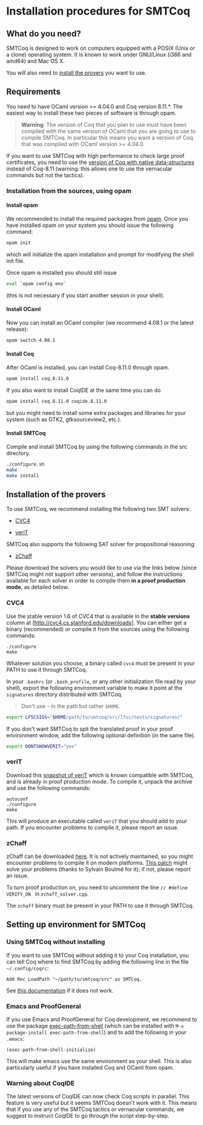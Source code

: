 # Installation procedures for SMTCoq

## What do you need?

SMTCoq is designed to work on computers equipped with a POSIX (Unix or a
clone) operating system. It is known to work under GNU/Linux (i386 and
amd64) and Mac OS X.

<!-- The simplest way is to install it using opam. You can also install it -->
<!-- from the sources (this is mandatory if you want to use the native -->
<!-- version, see below). -->

You will also need to [install the provers](#installation-of-the-provers)
you want to use.

## Requirements

You need to have OCaml version >= 4.04.0 and Coq version 8.11.*.
The easiest way to install these two pieces of software is through opam.

> **Warning**: The version of Coq that you plan to use must have been compiled
> with the same version of OCaml that you are going to use to compile
> SMTCoq. In particular this means you want a version of Coq that was compiled
> with OCaml version >= 4.04.0.

If you want to use SMTCoq with high performance to check large proof
certificates, you need to use the [version of Coq with native
data-structures](https://github.com/smtcoq/native-coq) instead of
Coq-8.11 (warning: this allows one to use the vernacular commands but not
the tactics).


<!-- ### Installation via opam (recommended) -->

<!-- Simply add the coq-extra-dev repo to opam: -->
<!-- ```bash -->
<!-- opam repo add coq-extra-dev https://coq.inria.fr/opam/extra-dev -->
<!-- ``` -->
<!-- and install SMTCoq: -->
<!-- ```bash -->
<!-- opam install coq-smtcoq -->
<!-- ``` -->


### Installation from the sources, using opam <!-- (not recommended) -->

#### Install opam

We recommended to install the required packages from
[opam](https://opam.ocaml.org). Once you have installed opam on your system you
should issue the following command:

```bash
opam init
```

which will initialize the opam installation and prompt for modifying the shell
init file.

Once opam is installed you should still issue

```bash
eval `opam config env`
```

(this is not necessary if you start another session in your shell).

#### Install OCaml

Now you can install an OCaml compiler (we recommend 4.08.1 or the latest
release):

```bash
opam switch 4.08.1
```

#### Install Coq

After OCaml is installed, you can install Coq-8.11.0 through opam.

```bash
opam install coq.8.11.0
```

If you also want to install CoqIDE at the same time you can do

```bash
opam install coq.8.11.0 coqide.8.11.0
```

but you might need to install some extra packages and libraries for your system
(such as GTK2, gtksourceview2, etc.).


#### Install SMTCoq

Compile and install SMTCoq by using the following commands in the src directory.

```bash
./configure.sh
make
make install
```


<!-- ### Installation from the sources, with official Coq 8.9 release (not recommended) -->

<!-- 1. Download the last stable version of Coq 8.9: -->
<!-- ```bash -->
<!-- wget https://github.com/coq/coq/archive/V8.9.0.tar.gz -->
<!-- ``` -->
<!--    and compile it by following the instructions available in the -->
<!--    repository (make sure you use OCaml 4.04.0 for that). We recommand -->
<!--    that you do not install it, but only compile it in local: -->
<!-- ```bash -->
<!-- ./configure -local -->
<!-- make -->
<!-- ``` -->

<!-- 2. Set an environment variable COQBIN to the directory where Coq's -->
<!--    binaries are; for instance: -->
<!-- ```bash -->
<!-- export COQBIN=/home/jdoe/coq-8.9.0/bin/ -->
<!-- ``` -->
<!--    (the final slash is mandatory). -->

<!-- 3. Compile and install SMTCoq by using the following commands in the src directory. -->
<!-- ``` -->
<!-- ./configure.sh -->
<!-- make -->
<!-- make install -->
<!-- ``` -->


<!-- ### Installation with native-coq (not recommended except for high performances) -->

<!-- > **Warning**: this installation procedure is recommended only to use -->
<!-- > the vernacular commands efficiently (in particular, to check very -->
<!-- > large proof certificates). It does not allow one to use the tactics. -->

<!-- 1. Download the git version of Coq with native compilation: -->
<!-- ```bash -->
<!-- git clone https://github.com/smtcoq/native-coq.git -->
<!-- ``` -->
<!--    and compile it by following the instructions available in the -->
<!--    repository. We recommand that you do not install it, but only compile -->
<!--    it in local: -->
<!-- ```bash -->
<!-- ./configure -local -->
<!-- make -->
<!-- ``` -->

<!-- 2. Set an environment variable COQBIN to the directory where Coq's -->
<!--    binaries are; for instance: -->
<!-- ```bash -->
<!-- export COQBIN=/home/jdoe/native-coq/bin/ -->
<!-- ``` -->
<!--    (the final slash is mandatory). -->

<!-- 3. Compile and install SMTCoq by using the following commands in the src directory. -->
<!-- ``` -->
<!-- ./configure.sh -native -->
<!-- make -->
<!-- make install -->
<!-- ``` -->


## Installation of the provers

To use SMTCoq, we recommend installing the following two SMT solvers:

- [CVC4](http://cvc4.cs.nyu.edu)

- [veriT](https://verit.loria.fr)

SMTCoq also supports the following SAT solver for propositional reasoning:

- [zChaff](http://www.princeton.edu/~chaff/zchaff.html)

Please download the solvers you would like to use via the links below
(since SMTCoq might not support other versions), and follow the
instructions available for each solver in order to compile them **in a
proof production mode**, as detailed below.


### CVC4

Use the stable version 1.6 of CVC4 that is available in the **stable
versions** column at [http://cvc4.cs.stanford.edu/downloads]. You can
either get a binary (recommended) or compile it from the sources using
the following commands:
```
./configure
make
```
Whatever solution you choose, a binary called `cvc4` must be present in
your PATH to use it through SMTCoq.

In your `.bashrc` (or `.bash_profile`, or any other initialization file read by
your shell), export the following environment variable to make it point at the
`signatures` directory distributed with SMTCoq.

> Don't use `~` in the path but rather `$HOME`.

```bash
export LFSCSIGS="$HOME/path/to/smtcoq/src/lfsc/tests/signatures/"
```

If you don't want SMTCoq to spit the translated proof in your proof environment
window, add the following optional definition (in the same file).

```bash
export DONTSHOWVERIT="yes"
```


### veriT

Download this [snapshot of
veriT](https://www.lri.fr/~keller/Documents-recherche/Smtcoq/veriT9f48a98.tar.gz)
which is known compatible with SMTCoq, and is already in proof
production mode. To compile it, unpack the archive and use the following
commands:
```
autoconf
./configure
make
```
This will produce an executable called `veriT` that you should add to
your path. If you encounter problems to compile it, please report an
issue.


### zChaff

zChaff can be downloaded
[here](http://www.princeton.edu/~chaff/zchaff.html). It is not actively
maintained, so you might encounter problems to compile it on modern
platforms. [This
patch](https://www.lri.fr/~keller/Documents-recherche/Smtcoq/zchaff64.patch)
might solve your problems (thanks to Sylvain Boulmé for it); if not,
please report an issue.

To turn proof production on, you need to uncomment the line
`// #define VERIFY_ON ` in `zchaff_solver.cpp`.

The `zchaff` binary must be present in your PATH to use it through SMTCoq.


## Setting up environment for SMTCoq
### Using SMTCoq without installing

If you want to use SMTCoq without adding it to your Coq installation, you can
tell Coq where to find SMTCoq by adding the following line in the file
`~/.config/coqrc`:

```coq
Add Rec LoadPath "~/path/to/smtcoq/src" as SMTCoq.
```

See [this
documentation](https://coq.inria.fr/refman/practical-tools/coq-commands.html#by-resource-file)
if it does not work.


### Emacs and ProofGeneral

If you use Emacs and ProofGeneral for Coq development, we recommend to use the
package [exec-path-from-shell](https://github.com/purcell/exec-path-from-shell)
(which can be installed with `M-x package-install exec-path-from-shell`) and to
add the following in your `.emacs`:

```elisp
(exec-path-from-shell-initialize)
```

This will make emacs use the same environment as your shell. This is also
particularly useful if you have installed Coq and OCaml from opam.


### Warning about CoqIDE

The latest versions of CoqIDE can now check Coq scripts in parallel. This
feature is very useful but it seems SMTCoq doesn't work with it. This means
that if you use any of the SMTCoq tactics or vernacular commands, we suggest to
instruct CoqIDE to go through the script step-by-step.
